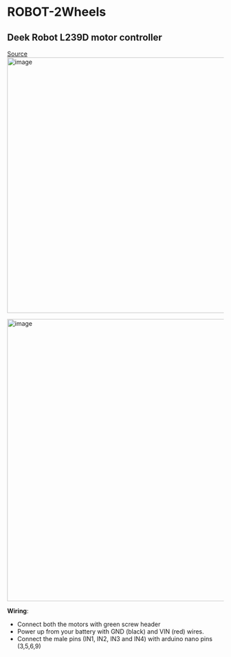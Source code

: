 # ROBOT-2Wheels

## Deek Robot L239D motor controller

[Source](https://coderdojo-robots.readthedocs.io/en/latest/motor-direction-testing/)
<img width="595" alt="image" src="https://user-images.githubusercontent.com/101444683/218794936-28894d2f-876b-47c7-bdef-02692809ed5c.png">

<img width="657" alt="image" src="https://user-images.githubusercontent.com/101444683/218944975-6674d931-2f6b-42c9-b049-aff3f79fefe4.png">

**Wiring**:  
- Connect both the motors with green screw header
- Power up from your battery with GND (black) and VIN (red) wires.
- Connect the male pins (IN1, IN2, IN3 and IN4) with arduino nano pins (3,5,6,9)



